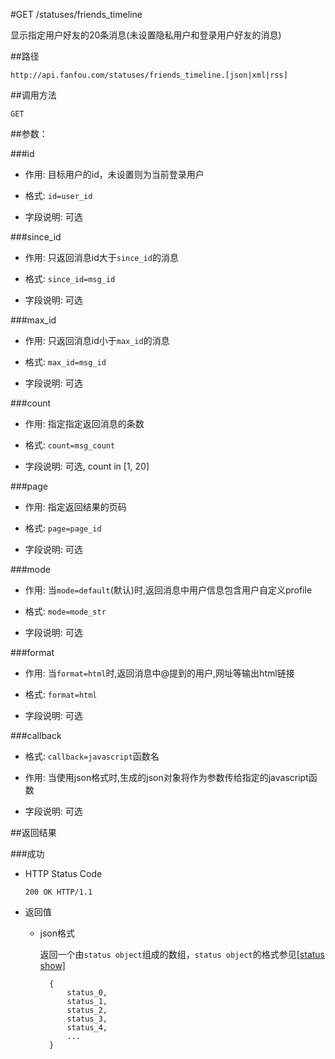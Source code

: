 #GET /statuses/friends_timeline

显示指定用户好友的20条消息(未设置隐私用户和登录用户好友的消息)

##路径

    http://api.fanfou.com/statuses/friends_timeline.[json|xml|rss]

##调用方法

    GET 

##参数：

###id

- 作用: 目标用户的id，未设置则为当前登录用户

- 格式: `id=user_id`

- 字段说明: 可选

###since_id

- 作用: 只返回消息id大于`since_id`的消息

- 格式: `since_id=msg_id`

- 字段说明: 可选

###max_id

- 作用: 只返回消息id小于`max_id`的消息

- 格式: `max_id=msg_id`

- 字段说明: 可选

###count

- 作用: 指定指定返回消息的条数

- 格式: `count=msg_count`

- 字段说明: 可选, count in [1, 20]

###page

- 作用: 指定返回结果的页码

- 格式: `page=page_id`

- 字段说明: 可选

###mode

- 作用: 当`mode=default`(默认)时,返回消息中用户信息包含用户自定义profile

- 格式: `mode=mode_str`

- 字段说明: 可选

###format

- 作用: 当`format=html`时,返回消息中@提到的用户,网址等输出html链接

- 格式: `format=html`

- 字段说明: 可选

###callback

- 格式: `callback=javascript`函数名

- 作用: 当使用json格式时,生成的json对象将作为参数传给指定的javascript函数

- 字段说明: 可选

##返回结果

###成功

- HTTP Status Code

    `200 OK HTTP/1.1`

- 返回值


    * json格式

        返回一个由`status object`组成的数组，`status object`的格式参见[[status show]](/statuses/show)

            {
                status_0,
                status_1,
                status_2,
                status_3,
                status_4,
                ...
            }
